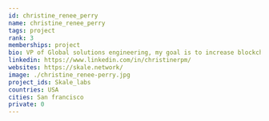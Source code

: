 ```yaml
---
id: christine_renee_perry
name: christine_renee_perry
tags: project
rank: 3
memberships: project
bio: VP of Global solutions engineering, my goal is to increase blockchain usability, through scalability solutions that aim to simplify the integration of blockchain into real world applications. 
linkedin: https://www.linkedin.com/in/christinerpm/
websites: https://skale.network/
image: ./christine_renee-perry.jpg
project_ids: Skale_labs
countries: USA
cities: San francisco
private: 0
---
```


